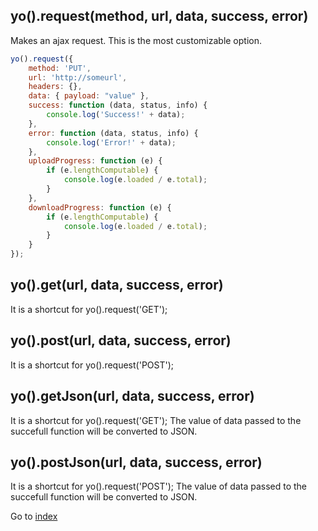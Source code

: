 ## yo().request(method, url, data, success, error) 

Makes an ajax request. This is the most customizable option. 

```javascript
yo().request({
    method: 'PUT',
    url: 'http://someurl',
    headers: {},
    data: { payload: "value" },
    success: function (data, status, info) {
        console.log('Success!' + data);
    },
    error: function (data, status, info) {
        console.log('Error!' + data);
    },
    uploadProgress: function (e) {
        if (e.lengthComputable) {
            console.log(e.loaded / e.total);
        }        
    },
    downloadProgress: function (e) {
        if (e.lengthComputable) {
            console.log(e.loaded / e.total);
        }        
    }
});
```
## yo().get(url, data, success, error) 

It is a shortcut for yo().request('GET'); 

## yo().post(url, data, success, error) 

It is a shortcut for yo().request('POST'); 

## yo().getJson(url, data, success, error) 

It is a shortcut for yo().request('GET'); The value of data passed 
to the succefull function will be converted to JSON. 

## yo().postJson(url, data, success, error) 

It is a shortcut for yo().request('POST'); The value of data passed 
to the succefull function will be converted to JSON. 


Go to [index](README.md)